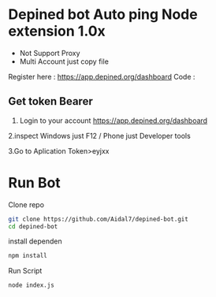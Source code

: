 # Depined bot Auto ping Node extension 1.0x
- Not Support Proxy
- Multi Account just copy file

Register here : https://app.depined.org/dashboard
Code :


## Get token Bearer
1. Login to your account
    https://app.depined.org/dashboard

2.inspect Windows just F12 / Phone just Developer tools 

3.Go to Aplication Token>eyjxx

# Run Bot

Clone repo
```bash
git clone https://github.com/Aidal7/depined-bot.git
cd depined-bot
```
install dependen
```bash
npm install
```
Run Script
```bash
node index.js
```
